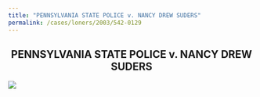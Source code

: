 ```yaml
---
title: "PENNSYLVANIA STATE POLICE v. NANCY DREW SUDERS"
permalink: /cases/loners/2003/542-0129
---
```


<h2 style="text-align:center">PENNSYLVANIA STATE POLICE v. NANCY DREW SUDERS</h2>
<a href="https://cdn.loc.gov/service/ll/usrep/usrep542/usrep542129/usrep542129.pdf">
  <img src="https://cdn.loc.gov/service/ll/usrep/usrep542/usrep542129/usrep542129.gif" style="display:block;margin:auto;">
</a>
